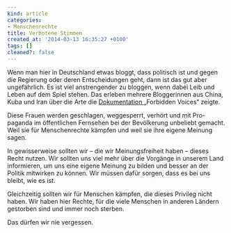 ```yaml
---
kind: article
categories:
- Menschenrechte
title: Verbotene Stimmen
created_at: '2014-03-13 16:35:27 +0100'
tags: []
cleaned?: false
---
```


Wenn man hier in Deutschland etwas bloggt, dass politisch ist und gegen
die Regierung oder deren Entscheidungen geht, dann ist das gut aber
ungefährlich. Es ist viel anstrengender zu bloggen, wenn dabei Leib und
Leben auf dem Spiel stehen. Das erleben mehrere Bloggerinnen aus China,
Kuba und Iran über die Arte die
[Doku­mentation ](http://www.arte.tv/guide/de/042782-000/forbidden-voices "Über Bloggerinnen aus China, Kuba und Iran")„Forbidden
Voices“ zeigte.

Diese Frauen werden geschlagen, weggesperrt, verhört und mit Pro­paganda
im öffentlichen Fernsehen bei der Bevölkerung unbeliebt gemacht. Weil
sie für Menschenrechte kämpfen und weil sie ihre eigene Meinung sagen.

In gewisserweise sollten wir – die wir Meinungsfreiheit haben – dieses
Recht nutzen. Wir sollten uns viel mehr über die Vorgänge in unserem
Land informieren, um uns eine eigene Meinung zu bilden und besser an der
Politik mitwirken zu können. Wir müssen dafür sorgen, dass es bei uns
bleibt, wie es ist.

Gleichzeitig sollten wir für Menschen kämpfen, die dieses Privileg nicht
haben. Wir haben hier Rechte, für die viele Menschen in an­der­en
Ländern gestorben sind und immer noch sterben.

Das dürfen wir nie vergessen.
